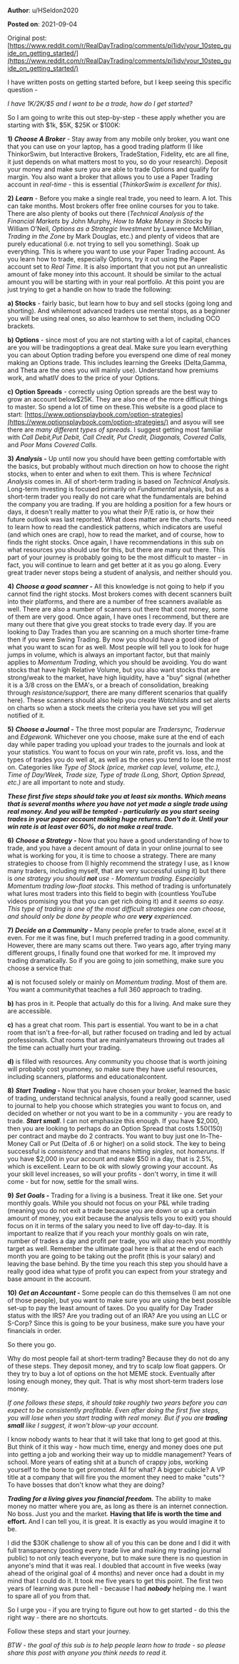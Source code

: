 **Author**: u/HSeldon2020

**Posted on**: 2021-09-04

Original post: [https://www.reddit.com/r/RealDayTrading/comments/pi1idv/your_10step_guide_on_getting_started/](https://www.reddit.com/r/RealDayTrading/comments/pi1idv/your_10step_guide_on_getting_started/)

I have written posts on getting started before, but I keep seeing this specific question -

*I have $1K/$2K/$5 and I want to be a trade, how do I get started?*

So I am going to write this out step-by-step - these apply whether you are starting with $1k, $5K, $25K or $100K:

**1)** ***Choose A Broker*** \- Stay away from any mobile only broker, you want one that you can use on your laptop, has a good trading platform (I like ThinkorSwim, but Interactive Brokers, TradeStation, Fidelity, etc are all fine, it just depends on what matters most to you, so do your research).  Deposit your money and make sure you are able to trade Options and qualify for margin.  You also want a broker that allows you to use a Paper Trading account in *real-time -* this is essential (*ThinkorSwim is excellent for this)*.

**2)** ***Learn*** \- Before you make a single real trade, you need to learn.  A lot.  This can take months.  Most brokers offer free online courses for you to take.  There are also plenty of books out there (*Technical Analysis of the Financial Markets* by John Murphy, *How to Make Money in Stocks* by William O'Neil, *Options as a Strategic Investment* by Lawrence McMillian, *Trading in the Zone* by Mark Douglas, etc.) and plenty of videos that are purely educational (i.e. not trying to sell you something).  Soak up everything.  This is where you want to use your Paper Trading account.  As you learn how to trade, especially Options, try it out using the Paper account set to *Real Time*. It is also important that you not put an unrealistic amount of fake money into this account.  It should be similar to the actual amount you will be starting with in your real portfolio. At this point you are just trying to get a handle on how to trade the following:

**a) Stocks** \- fairly basic, but learn how to buy and sell stocks (going long and shorting).  And whilemost advanced traders use mental stops, as a beginner you will be using real ones, so also learnhow to set them, including OCO brackets.

**b) Options** \- since most of you are not starting with a lot of capital, chances are you will be tradingoptions a great deal.  Make sure you learn everything you can about Option trading before you everspend one dime of real money making an Options trade.  This includes learning the Greeks (Delta,Gamma, and Theta are the ones you will mainly use).   Understand how premiums work, and whatIV does to the price of your Options.

**c) Option Spreads** \- correctly using Option spreads are the best way to grow an account below$25K.  They are also one of the more difficult things to master.  So spend a lot of time on these.This website is a good place to start: [https://www.optionsplaybook.com/option-strategies](https://www.optionsplaybook.com/option-strategies/) and asyou will see there are *many different types of spreads*.  I suggest getting most familiar with *Call Debit,Put Debit, Call Credit, Put Credit, Diagonals, Covered Calls,* and *Poor Mans Covered Calls.*

**3)** ***Analysis -*** Up until now you should have been getting comfortable with the basics, but probably without much direction on how to choose the right stocks, when to enter and when to exit them.  This is where *Technical Analysis* comes in.  All of short-term trading is based on *Technical Analysis*.  Long-term investing is focused primarily on *Fundamental* analysis, but as a short-term trader you really do not care what the fundamentals are behind the company you are trading.  If you are holding a position for a few hours or days, it doesn't really matter to you what their P/E ratio is, or how their future outlook was last reported.  What does matter are the charts.  You need to learn how to read the candlestick patterns, which indicators are useful (and which ones are crap), how to read the market, and of course, how to finds the right stocks.  Once again, I have recommendations in this sub on what resources you should use for this, but there are many out there.  This part of your journey is probably going to be the most difficult to master - in fact, you will continue to learn and get better at it as you go along.  Every great trader never stops being a student of analysis, and neither should you.

**4)**  ***Choose a good scanner -*** All this knowledge is not going to help if you cannot find the right stocks.  Most brokers comes with decent scanners built into their platforms, and there are a number of free scanners available as well.  There are also a number of scanners out there that cost money, some of them are very good.  Once again, I have ones I recommend, but there are many out there that give you great stocks to trade every day.  If you are looking to Day Trades than you are scanning on a much shorter time-frame then if you were Swing Trading.  By now you should have a good idea of what you want to scan for as well.  Most people will tell you to look for huge jumps in volume, which is always an important factor, but that mainly applies to *Momentum Trading*, which you should be avoiding.  You do want stocks that have high Relative Volume, but you also want stocks that are strong/weak to the market, have high liquidity, have a "buy" signal (whether it is a 3/8 cross on the EMA's, or a breach of consolidation, breaking through *resistance/support,* there are many different scenarios that qualify here).  These scanners should also help you create *Watchlists* and set alerts on charts so when a stock meets the criteria you have set you will get notified of it.

**5)** ***Choose a Journal*** **-** The three most popular are *Tradersync, Tradervue* and *Edgewonk.*  Whichever one you choose, make sure at the end of each day while paper trading you upload your trades to the journals and look at your statistics.  You want to focus on your win rate, profit vs. loss, and the types of trades you do well at, as well as the ones you tend to lose the most on.  Categories like *Type of Stock (price, market cap level, volume, etc.), Time of Day/Week, Trade size, Type of trade (Long, Short, Option Spread, etc.)* are all important to note and study.

***These first five steps should take you at least six months.  Which means that is several months where you have not yet made a single trade using real money.  And you will be tempted - particularly as you start seeing trades in your paper account making huge returns.  Don't do it.  Until your win rate is at least over 60%, do not make a real trade.***

**6)** ***Choose a Strategy -***  Now that you have a good understanding of how to trade, and you have a decent amount of data in your online journal to see what is working for you, it is time to choose a strategy.  There are many strategies to choose from (I highly recommend the strategy I use, as I know many traders, including myself, that are very successful using it) but there is *one strategy you should* ***not*** *use - Momentum trading.  Especially Momentum trading low-float stocks.*  This method of trading is unfortunately what lures most traders into this field to begin with (countless YouTube videos promising you that you can get rich doing it) and it *seems so easy.  This type of trading is one of the most difficult strategies one can choose, and should only be done by people who are* ***very*** *experienced.*

**7)** ***Decide on a Community -*** Many people prefer to trade alone, excel at it even.  For me it was fine, but I much preferred trading in a good community.  However, there are many scams out there.  Two years ago, after trying many different groups, I finally found one that worked for me.  It improved my trading dramatically.  So if you are going to join something, make sure you choose a service that:

**a)** is not focused solely or mainly on *Momentum trading*. Most of them are.  You want a communitythat teaches a full 360 approach to trading.

**b)** has pros in it.  People that actually do this for a living.  And make sure they are accessible.

**c)** has a great chat room.  This part is essential.  You want to be in a chat room that isn't a free-for-all, but rather focused on trading and led by actual professionals.  Chat rooms that are mainlyamateurs throwing out trades all the time can actually hurt your trading.

**d)** is filled with resources.  Any community you choose that is worth joining will probably cost youmoney, so make sure they have useful resources, including scanners, platforms and educationalcontent.

**8)** ***Start Trading -*** Now that you have chosen your broker, learned the basic of trading, understand technical analysis, found a really good scanner, used to journal to help you choose which strategies you want to focus on, and decided on whether or not you want to be in a community - you are ready to trade.  ***Start small***.  I can not emphasize this enough.  If you have $2,000, then you are looking to perhaps do an Option Spread that costs $1.50 ($150) per contract and maybe do 2 contracts.  You want to buy just one In-The-Money Call or Put (Delta of .6 or higher) on a solid stock.  The key to being successful is *consistency* and that means hitting *singles*, not *homeruns*.  If you have $2,000 in your account and make $50 in a day, that is 2.5%, which is excellent.  Learn to be ok with slowly growing your account.  As your skill level increases, so will your profits - don't worry, in time it will come - but for now, settle for the small wins.

**9)** ***Set Goals -*** Trading for a living is a business.  Treat it like one.  Set your monthly goals.  While you should not focus on your P&L while trading (meaning you do not exit a trade because you are down or up a certain amount of money, you exit because the analysis tells you to exit) you should focus on it in terms of the salary you need to live off day-to-day.   It is important to realize that if you reach your monthly goals on win rate, number of trades a day and profit per trade, you will also reach you monthly target as well.  Remember the ultimate goal here is that at the end of each month you are going to be taking out the profit (this is your salary) and leaving the base behind.  By the time you reach this step you should have a really good idea what type of profit you can expect from your strategy and base amount in the account.

**10)** ***Get an Accountant -*** Some people can do this themselves (I am not one of those people), but you want to make sure you are using the best possible set-up to pay the least amount of taxes.  Do you qualify for Day Trader status with the IRS?  Are you trading out of an IRA? Are you using an LLC or S-Corp? Since this is going to be your business, make sure you have your financials in order.

So there you go.

Why do most people fail at short-term trading?  Because they do not do any of these steps.  They deposit money, and try to scalp low float gappers. Or they try to buy a lot of options on the hot MEME stock. Eventually after losing enough money, they quit.  That is why most short-term traders lose money.

*If one follows these steps, it should take roughly two years before you can expect to be consistently profitable.  Even after doing the first five steps, you will lose when you start trading with real money.  But if you are* ***trading small*** *like I suggest, it won't blow-up your account.*

I know nobody wants to hear that it will take that long to get good at this.  But think of it this way - how much time, energy and money does one put into getting a job and working their way up to middle management?  Years of school.  More years of eating shit at a bunch of crappy jobs, working yourself to the bone to get promoted.  All for what?  A bigger cubicle? A VP title at a company that will fire you the moment they need to make "cuts"?  To have bosses that don't know what they are doing?

***Trading for a living gives you financial freedom.***  The ability to make money no matter where you are, as long as there is an internet connection.  No boss.  Just you and the market.  **Having that life is worth the time and effort.** And I can tell you, it is great.  It is exactly as you would imagine it to be.

I did the $30K challenge to show all of you this can be done and I did it with full transparency (posting every trade live and making my trading journal public) to not only teach everyone, but to make sure there is no question in anyone's mind that it was real.  I doubled that account in five weeks (way ahead of the original goal of 4 months) and never once had a doubt in my mind that I could do it.  It took me five years to get this point.  The first two years of learning was pure hell - because I had ***nobody*** helping me.  I want to spare all of you from that.

So I urge you - if you are trying to figure out how to get started - do this the right way - there are no shortcuts.

Follow these steps and start your journey.

*BTW - the goal of this sub is to help people learn how to trade - so please share this post with anyone you think needs to read it.*